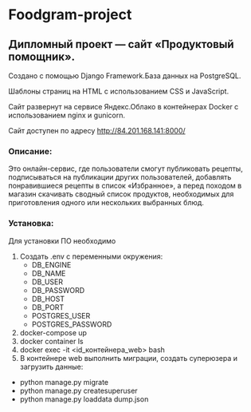 # Foodgram-project
## Дипломный проект — сайт «Продуктовый помощник».

Создано с помощью Django Framework.База данных на PostgreSQL.

Шаблоны страниц на HTML с использованием CSS и JavaScript.

Сайт развернут на сервисе Яндекс.Облако в контейнерах Docker с использованием nginx и gunicorn.

Сайт доступен по адресу http://84.201.168.141:8000/

### Описание:
Это онлайн-сервис, где пользователи смогут публиковать рецепты, подписываться на публикации других пользователей, добавлять понравившиеся рецепты в список «Избранное», а перед походом в магазин скачивать сводный список продуктов, необходимых для приготовления одного или нескольких выбранных блюд.

### Установка:
Для установки ПО необходимо 
1. Создать .env с переменными окружения:
    - DB_ENGINE
    - DB_NAME
    - DB_USER
    - DB_PASSWORD
    - DB_HOST
    - DB_PORT
    - POSTGRES_USER
    - POSTGRES_PASSWORD
2. docker-compose up
3. docker container ls 
4. docker exec -it <id_контейнера_web> bash
5. В контейнере web выполнить миграции, создать суперюзера и загрузить данные:
- python manage.py migrate
- python manage.py createsuperuser
- python manage.py loaddata dump.json
